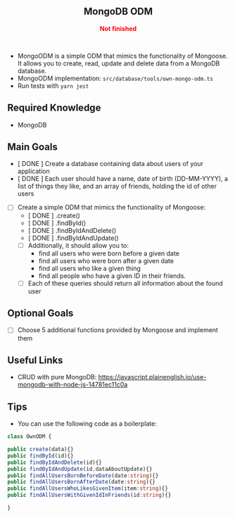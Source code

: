 <h2 align="center">MongoDB ODM</h2>

<p align="center" style="color:red; font-weight: bold;">Not finished</p>

<br>

- MongoODM is a simple ODM that mimics the functionality of Mongoose. It allows you to create, read, update and delete data from a MongoDB database.
- MongoODM implementation: `src/database/tools/own-mongo-odm.ts`
- Run tests with `yarn jest`

## Required Knowledge

- MongoDB

## Main Goals 

- [ DONE ] Create a database containing data about users of your application
- [ DONE ] Each user should have a name, date of birth (DD-MM-YYYY), a list of things they like, and an array of friends, holding the id of other users
- [ ] Create a simple ODM that mimics the functionality of Mongoose:
  - [ DONE ] .create()
  - [ DONE ] .findById()
  - [ DONE ] .findByIdAndDelete()
  - [ DONE ] .findByIdAndUpdate()
  - [ ] Additionally, it should allow you to:
    - find all users who were born before a given date
    - find all users who were born after a given date
    - find all users who like a given thing
    - find all people who have a given ID in their friends.
  - [ ] Each of these queries should return all information about the found user

## Optional Goals

- [ ] Choose 5 additional functions provided by Mongoose and implement them

## Useful Links

- CRUD with pure MongoDB: https://javascript.plainenglish.io/use-mongodb-with-node-js-14781ec11c0a

## Tips

- You can use the following code as a boilerplate:

```typescript
class OwnODM {

public create(data){}
public findById(id){}
public findByIdAndDelete(id){}
public findByIdAndUpdate(id,dataAboutUpdate){}
public findAllUsersBornBeforeDate(date:string){}
public findAllUsersBornAfterDate(date:string){}
public findAllUsersWhoLikesGivenItem(item:string){}
public findAllUsersWithGivenIdInFriends(id:string){}

}
```
